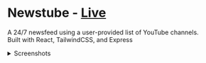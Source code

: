# Newstube - [Live](https://isaiah.moe/newstube "Live")
A 24/7 newsfeed using a user-provided list of YouTube channels.  
Built with React, TailwindCSS, and Express

<details>
<summary>Screenshots</summary>
<img src=https://user-images.githubusercontent.com/9921699/232338917-e9bff0b6-5c58-4a0e-9a0b-d3ee56e81582.png></img>
<img src=https://user-images.githubusercontent.com/9921699/232338983-c868c6e0-a276-4914-9aa0-05644262696c.png></img>
</details>
